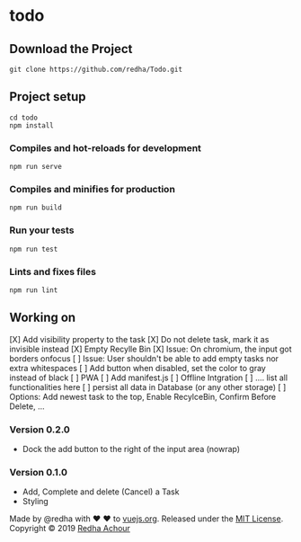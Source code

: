 # todo 

## Download the Project
```
git clone https://github.com/redha/Todo.git
```

## Project setup
```
cd todo
npm install
```

### Compiles and hot-reloads for development
```
npm run serve
```

### Compiles and minifies for production
```
npm run build
```

### Run your tests
```
npm run test
```

### Lints and fixes files
```
npm run lint
```

## Working on
[X] Add visibility property to the task
[X] Do not delete task, mark it as invisible instead
[X] Empty Recylle Bin
[X] Issue: On chromium, the input got borders onfocus 
[ ] Issue: User shouldn't be able to add empty tasks nor extra whitespaces
[ ] Add button when disabled, set the color to gray instead of black
[ ] PWA
    [ ] Add manifest.js
    [ ] Offline Intgration 
    [ ] .... list all functionalities here
[ ] persist all data in Database (or any other storage)
[ ] Options: Add newest task to the top, Enable RecylceBin, Confirm Before Delete, ...

### Version 0.2.0 
* Dock the add button to the right of the input area (nowrap)

### Version 0.1.0 
* Add, Complete and delete (Cancel) a Task
* Styling

Made by @redha with ♥ ♥ to [vuejs.org](https://vuejs.org).
Released under the [MIT License](https://opensource.org/licenses/MIT).
Copyright © 2019 [Redha Achour](https://github.com/redha)
